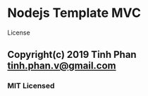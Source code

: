 # Nodejs Template MVC

License

##  Copyright(c) 2019 Tinh Phan <tinh.phan.v@gmail.com>
### MIT Licensed
